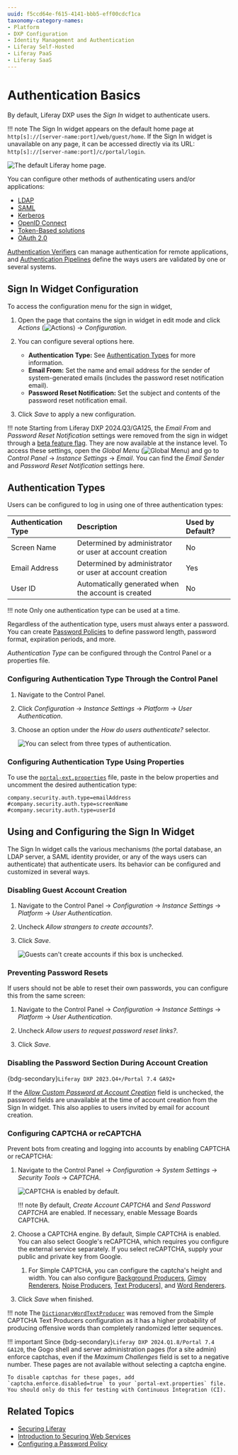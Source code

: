 ```yaml
---
uuid: f5ccd64e-f615-4141-bbb5-eff00cdcf1ca
taxonomy-category-names:
- Platform
- DXP Configuration
- Identity Management and Authentication
- Liferay Self-Hosted
- Liferay PaaS
- Liferay SaaS
---
```

# Authentication Basics

By default, Liferay DXP uses the *Sign In* widget to authenticate users.

!!! note
    The Sign In widget appears on the default home page at `http[s]://[server-name:port]/web/guest/home`. If the Sign In widget is unavailable on any page, it can be accessed directly via its URL: `http[s]://[server-name:port]/c/portal/login`.

![The default Liferay home page.](./authentication-basics/images/01.png)

You can configure other methods of authenticating users and/or applications:

- [LDAP](../../users-and-permissions/connecting-to-a-user-directory/connecting-to-an-ldap-directory.md)
- [SAML](./configuring-sso/authenticating-with-saml/saml-authentication-process-overview.md)
- [Kerberos](./configuring-sso/authenticating-with-kerberos.md)
- [OpenID Connect](./configuring-sso/using-openid-connect.md)
- [Token-Based solutions](./configuring-sso/token-based-authentication.md)
- [OAuth 2.0](../../headless-delivery/using-oauth2.md)

[Authentication Verifiers](./securing-web-services/using-authentication-verifiers.md) can manage authentication for remote applications, and [Authentication Pipelines](../../liferay-development/building-applications.md) define the ways users are validated by one or several systems.

## Sign In Widget Configuration

To access the configuration menu for the sign in widget,

1. Open the page that contains the sign in widget in edit mode and click *Actions* (![Actions](../../images/icon-actions.png)) &rarr; *Configuration*.

1. You can configure several options here.

   - **Authentication Type:** See [Authentication Types](#authentication-types) for more information.
   - **Email From:** Set the name and email address for the sender of system-generated emails (includes the password reset notification email).
   - **Password Reset Notification:** Set the subject and contents of the password reset notification email.

1. Click *Save* to apply a new configuration.

!!! note
    Starting from Liferay DXP 2024.Q3/GA125, the *Email From* and *Password Reset Notification* settings were removed from the sign in widget through a [beta feature flag](../../system-administration/configuring-liferay/feature-flags.md#beta-feature-flags). They are now available at the instance level. To access these settings, open the *Global Menu* (![Global Menu](../../images/icon-applications-menu.png)) and go to *Control Panel* &rarr; *Instance Settings* &rarr; *Email*. You can find the *Email Sender* and *Password Reset Notification* settings here.

## Authentication Types

Users can be configured to log in using one of three authentication types:

| Authentication Type | Description                                             | Used by Default? |
| :------------------ | :------------------------------------------------------ | :--------------- |
| Screen Name         | Determined by administrator or user at account creation | No               |
| Email Address       | Determined by administrator or user at account creation | Yes              |
| User ID             | Automatically generated when the account is created     | No               |

!!! note
    Only one authentication type can be used at a time.

Regardless of the authentication type, users must always enter a password. You can create [Password Policies](../../users-and-permissions/roles-and-permissions/configuring-a-password-policy.md) to define password length, password format, expiration periods, and more.

*Authentication Type* can be configured through the Control Panel or a properties file.

### Configuring Authentication Type Through the Control Panel

1. Navigate to the Control Panel.

1. Click *Configuration* &rarr; *Instance Settings* &rarr; *Platform* &rarr; *User Authentication*.

1. Choose an option under the *How do users authenticate?* selector.

   ![You can select from three types of authentication.](./authentication-basics/images/03.png)

### Configuring Authentication Type Using Properties

To use the [`portal-ext.properties`](https://learn.liferay.com/dxp/latest/en/installation-and-upgrades/reference/portal-properties.html) file, paste in the below properties and uncomment the desired authentication type:

```properties
company.security.auth.type=emailAddress
#company.security.auth.type=screenName
#company.security.auth.type=userId
```

## Using and Configuring the Sign In Widget

The Sign In widget calls the various mechanisms (the portal database, an LDAP server, a SAML identity provider, or any of the ways users can authenticate) that authenticate users. Its behavior can be configured and customized in several ways.

### Disabling Guest Account Creation

1. Navigate to the Control Panel &rarr; *Configuration* &rarr; *Instance Settings* &rarr; *Platform* &rarr; *User Authentication*.

1. Uncheck *Allow strangers to create accounts?*.

1. Click *Save*.

   ![Guests can't create accounts if this box is unchecked.](./authentication-basics/images/04.png)

### Preventing Password Resets

If users should not be able to reset their own passwords, you can configure this from the same screen:

1. Navigate to the Control Panel &rarr; *Configuration* &rarr; *Instance Settings* &rarr; *Platform* &rarr; *User Authentication*.

1. Uncheck *Allow users to request password reset links?*.

1. Click *Save*.

### Disabling the Password Section During Account Creation

{bdg-secondary}`Liferay DXP 2023.Q4+/Portal 7.4 GA92+`

If the [*Allow Custom Password at Account Creation*](../../system-administration/configuring-liferay/virtual-instances/users.md#fields) field is unchecked, the password fields are unavailable at the time of account creation from the Sign In widget. This also applies to users invited by email for account creation.

### Configuring CAPTCHA or reCAPTCHA

Prevent bots from creating and logging into accounts by enabling CAPTCHA or reCAPTCHA:

1. Navigate to the Control Panel &rarr; *Configuration* &rarr; *System Settings* &rarr; *Security Tools* &rarr; *CAPTCHA*.

   ![CAPTCHA is enabled by default.](./authentication-basics/images/02.png)

   !!! note
       By default, *Create Account CAPTCHA* and *Send Password CAPTCHA* are enabled. If necessary, enable Message Boards CAPTCHA.

1. Choose a CAPTCHA engine. By default, Simple CAPTCHA is enabled. You can also select Google's reCAPTCHA, which requires you configure the external service separately. If you select reCAPTCHA, supply your public and private key from Google.

   1. For Simple CAPTCHA, you can configure the captcha's height and width. You can also configure [Background Producers](https://simplecaptcha.sourceforge.net/javadocs/nl/captcha/backgrounds/BackgroundProducer.html), [Gimpy Renderers](https://simplecaptcha.sourceforge.net/javadocs/nl/captcha/gimpy/GimpyRenderer.html), [Noise Producers](https://simplecaptcha.sourceforge.net/javadocs/nl/captcha/noise/NoiseProducer.html), [Text Producers](https://simplecaptcha.sourceforge.net/javadocs/nl/captcha/text/producer/TextProducer.html)], and [Word Renderers](https://simplecaptcha.sourceforge.net/javadocs/nl/captcha/text/renderer/WordRenderer.html).

1. Click *Save* when finished.

!!! note
    The [`DictionaryWordTextProducer`](https://github.com/liferay/liferay-portal/blob/[$LIFERAY_LEARN_PORTAL_GIT_TAG$]/modules/apps/captcha/captcha-api/src/main/java/com/liferay/captcha/simplecaptcha/DictionaryWordTextProducer.java) was removed from the Simple CAPTCHA Text Producers configuration as it has a higher probability of producing offensive words than completely randomized letter sequences.

!!! important
    Since {bdg-secondary}`Liferay DXP 2024.Q1.8/Portal 7.4 GA120`, the Gogo shell and server administration pages (for a site admin) enforce captchas, even if the *Maximum Challenges* field is set to a negative number. These pages are not available without selecting a captcha engine.

    To disable captchas for these pages, add `captcha.enforce.disabled=true` to your `portal-ext.properties` file. You should only do this for testing with Continuous Integration (CI).

## Related Topics

- [Securing Liferay](../securing-liferay.md)
- [Introduction to Securing Web Services](./securing-web-services.md)
- [Configuring a Password Policy](../../users-and-permissions/roles-and-permissions/configuring-a-password-policy.md)
